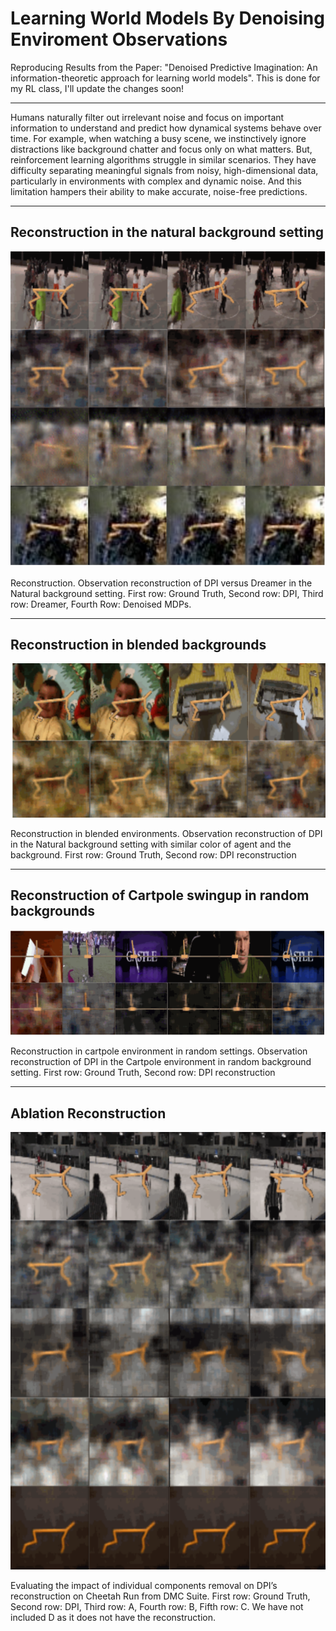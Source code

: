 # Learning World Models By Denoising Enviroment Observations

Reproducing Results from the Paper: "Denoised Predictive Imagination: An information-theoretic approach for learning world models". This is done for my RL class, I'll update the changes soon!

***

Humans naturally filter out irrelevant noise and focus on important information to understand and predict how dynamical systems behave over time. For example, when watching a busy scene, we instinctively ignore distractions like background chatter and focus only on what matters. But, reinforcement learning algorithms struggle in similar scenarios. They have difficulty separating meaningful signals from noisy, high-dimensional data, particularly in environments with complex and dynamic noise. And this limitation hampers their ability to make accurate, noise-free predictions. 

***

## Reconstruction in the natural background setting
![ALT TEXT](Reconstructions/natural_background.png)

Reconstruction. Observation reconstruction of DPI versus Dreamer in the Natural background setting. First row: Ground Truth, Second row: DPI, Third row: Dreamer, Fourth Row: Denoised MDPs.


***

## Reconstruction in blended backgrounds
![ALT TEXT](Reconstructions/blended_enviroments.png)

Reconstruction in blended environments. Observation reconstruction of DPI in the Natural background setting with similar color of agent and the background. First row: Ground Truth, Second row: DPI reconstruction

***

## Reconstruction of Cartpole swingup in random backgrounds
![ALT TEXT](Reconstructions/cartpole_reconstruction.png)

Reconstruction in cartpole environment in random settings. Observation reconstruction of DPI in the Cartpole environment in random background setting. First row: Ground Truth, Second
row: DPI reconstruction

*** 
## Ablation Reconstruction
![ALT TEXT](Reconstructions/ablation_reconstruction.png)

Evaluating the impact of individual components removal on DPI’s reconstruction on Cheetah Run from DMC Suite. First row: Ground Truth, Second row: DPI, Third row: A, Fourth row: B, Fifth row: C. We have not included D as it does not have the reconstruction.